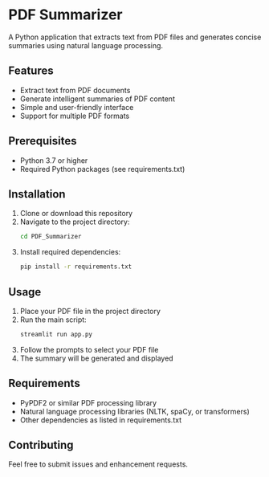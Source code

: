 # PDF Summarizer

A Python application that extracts text from PDF files and generates concise summaries using natural language processing.

## Features

- Extract text from PDF documents
- Generate intelligent summaries of PDF content
- Simple and user-friendly interface
- Support for multiple PDF formats

## Prerequisites

- Python 3.7 or higher
- Required Python packages (see requirements.txt)

## Installation

1. Clone or download this repository
2. Navigate to the project directory:
    ```bash
    cd PDF_Summarizer
    ```
3. Install required dependencies:
    ```bash
    pip install -r requirements.txt
    ```

## Usage

1. Place your PDF file in the project directory
2. Run the main script:
    ```bash
    streamlit run app.py
    ```
3. Follow the prompts to select your PDF file
4. The summary will be generated and displayed

## Requirements

- PyPDF2 or similar PDF processing library
- Natural language processing libraries (NLTK, spaCy, or transformers)
- Other dependencies as listed in requirements.txt

## Contributing

Feel free to submit issues and enhancement requests.

